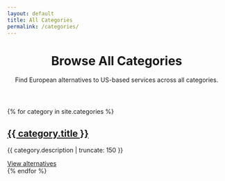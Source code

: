 ```yaml
---
layout: default
title: All Categories
permalink: /categories/
---
```


<div class="categories-page">
  <header class="categories-header">
    <h1>Browse All Categories</h1>
    <p>Find European alternatives to US-based services across all categories.</p>
  </header>

  <div class="categories-grid">
    {% for category in site.categories %}
    <div class="category-card">
      <h2><a href="{{ category.url | relative_url }}">{{ category.title }}</a></h2>
      <p>{{ category.description | truncate: 150 }}</p>
      <a href="{{ category.url | relative_url }}" class="read-more">View alternatives</a>
    </div>
    {% endfor %}
  </div>
</div>